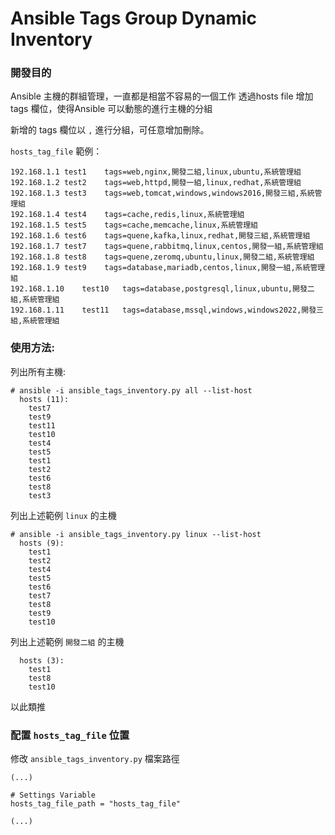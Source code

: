 
# Ansible Tags Group Dynamic Inventory

### 開發目的
Ansible 主機的群組管理，一直都是相當不容易的一個工作
透過hosts file 增加 tags 欄位，使得Ansible 可以動態的進行主機的分組

新增的 tags 欄位以 `,` 進行分組，可任意增加刪除。 

`hosts_tag_file` 範例：
```
192.168.1.1	test1    tags=web,nginx,開發二組,linux,ubuntu,系統管理組
192.168.1.2	test2    tags=web,httpd,開發一組,linux,redhat,系統管理組
192.168.1.3	test3    tags=web,tomcat,windows,windows2016,開發三組,系統管理組
192.168.1.4	test4    tags=cache,redis,linux,系統管理組
192.168.1.5	test5    tags=cache,memcache,linux,系統管理組
192.168.1.6	test6    tags=quene,kafka,linux,redhat,開發三組,系統管理組
192.168.1.7	test7    tags=quene,rabbitmq,linux,centos,開發一組,系統管理組
192.168.1.8	test8    tags=quene,zeromq,ubuntu,linux,開發二組,系統管理組
192.168.1.9	test9    tags=database,mariadb,centos,linux,開發一組,系統管理組
192.168.1.10	test10   tags=database,postgresql,linux,ubuntu,開發二組,系統管理組
192.168.1.11	test11   tags=database,mssql,windows,windows2022,開發三組,系統管理組
```

### 使用方法:

列出所有主機:
```
# ansible -i ansible_tags_inventory.py all --list-host
  hosts (11):
    test7
    test9
    test11
    test10
    test4
    test5
    test1
    test2
    test6
    test8
    test3
```

列出上述範例 `linux` 的主機
```
# ansible -i ansible_tags_inventory.py linux --list-host
  hosts (9):
    test1
    test2
    test4
    test5
    test6
    test7
    test8
    test9
    test10
```

列出上述範例 `開發二組` 的主機
```
  hosts (3):
    test1
    test8
    test10
```

以此類推


### 配置 `hosts_tag_file` 位置

修改 `ansible_tags_inventory.py` 檔案路徑

```
(...)

# Settings Variable
hosts_tag_file_path = "hosts_tag_file"

(...)
```


